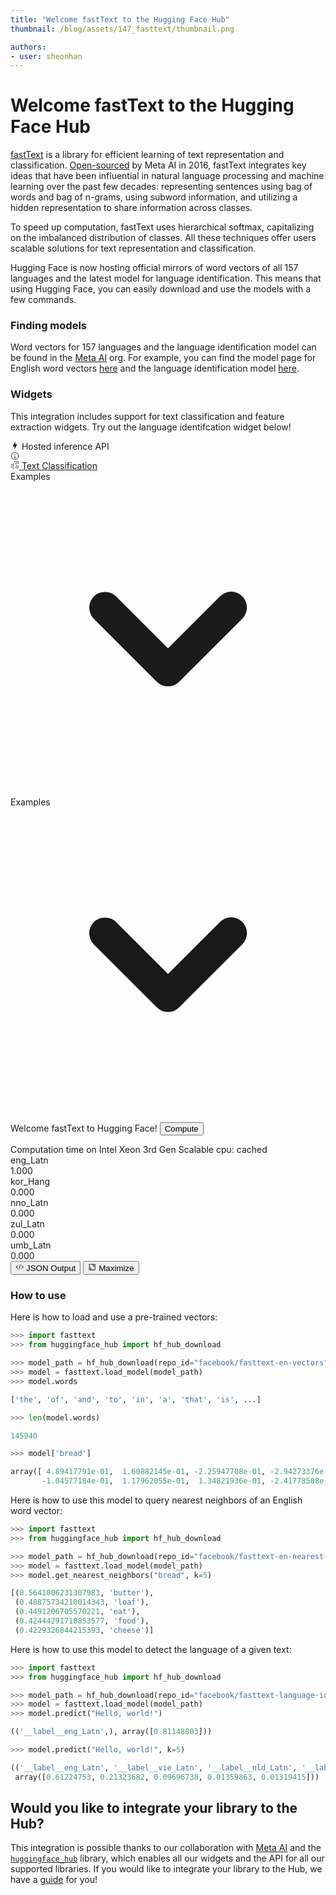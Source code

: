 ```yaml
---
title: "Welcome fastText to the Hugging Face Hub"
thumbnail: /blog/assets/147_fasttext/thumbnail.png

authors:
- user: sheonhan
---
```


# Welcome fastText to the Hugging Face Hub

<!-- {blog_metadata} -->
<!-- {authors} -->

[fastText](https://fasttext.cc/) is a library for efficient learning of text representation and classification. [Open-sourced](https://fasttext.cc/blog/2016/08/18/blog-post.html) by Meta AI in 2016, fastText integrates key ideas that have been influential in natural language processing and machine learning over the past few decades: representing sentences using bag of words and bag of n-grams, using subword information, and utilizing a hidden representation to share information across classes. 

To speed up computation, fastText uses hierarchical softmax, capitalizing on the imbalanced distribution of classes. All these techniques offer users scalable solutions for text representation and classification.

Hugging Face is now hosting official mirrors of word vectors of all 157 languages and the latest model for language identification. This means that using Hugging Face, you can easily download and use the models with a few commands. 

### Finding models

Word vectors for 157 languages and the language identification model can be found in the [Meta AI](https://huggingface.co/facebook) org. For example, you can find the model page for English word vectors [here](https://huggingface.co/facebook/fasttext-en-vectors) and the language identification model [here](https://huggingface.co/facebook/fasttext-language-identification).


### Widgets
This integration includes support for text classification and feature extraction widgets. Try out the language identifcation widget below!

<div class="bg-white pb-1">
	<div class="SVELTE_HYDRATER contents"
		data-props="{&quot;apiUrl&quot;:&quot;https://api-inference.huggingface.co&quot;,&quot;model&quot;:{&quot;author&quot;:&quot;facebook&quot;,&quot;cardData&quot;:{&quot;license&quot;:&quot;cc-by-nc-4.0&quot;,&quot;library_name&quot;:&quot;fasttext&quot;,&quot;tags&quot;:[&quot;text-classification&quot;,&quot;language-identification&quot;]},&quot;cardExists&quot;:true,&quot;discussionsDisabled&quot;:false,&quot;downloads&quot;:0,&quot;downloadsAllTime&quot;:0,&quot;id&quot;:&quot;facebook/fasttext-language-identification&quot;,&quot;isLikedByUser&quot;:true,&quot;inference&quot;:true,&quot;lastModified&quot;:&quot;2023-06-04T22:25:21.000Z&quot;,&quot;likes&quot;:8,&quot;pipeline_tag&quot;:&quot;text-classification&quot;,&quot;library_name&quot;:&quot;fasttext&quot;,&quot;model-index&quot;:null,&quot;private&quot;:false,&quot;repoType&quot;:&quot;model&quot;,&quot;gated&quot;:false,&quot;pwcLink&quot;:{&quot;error&quot;:&quot;Unknown error, can't generate link to Papers With Code.&quot;},&quot;tags&quot;:[&quot;arxiv:1607.04606&quot;,&quot;arxiv:1802.06893&quot;,&quot;arxiv:1607.01759&quot;,&quot;arxiv:1612.03651&quot;,&quot;fasttext&quot;,&quot;text-classification&quot;,&quot;language-identification&quot;,&quot;license:cc-by-nc-4.0&quot;,&quot;has_space&quot;],&quot;tag_objs&quot;:[{&quot;id&quot;:&quot;text-classification&quot;,&quot;label&quot;:&quot;Text Classification&quot;,&quot;subType&quot;:&quot;nlp&quot;,&quot;type&quot;:&quot;pipeline_tag&quot;},{&quot;id&quot;:&quot;fasttext&quot;,&quot;label&quot;:&quot;fastText&quot;,&quot;type&quot;:&quot;library&quot;},{&quot;id&quot;:&quot;language-identification&quot;,&quot;label&quot;:&quot;language-identification&quot;,&quot;type&quot;:&quot;other&quot;},{&quot;id&quot;:&quot;has_space&quot;,&quot;label&quot;:&quot;Has a Space&quot;,&quot;type&quot;:&quot;other&quot;},{&quot;id&quot;:&quot;arxiv:1607.04606&quot;,&quot;label&quot;:&quot;arxiv:1607.04606&quot;,&quot;type&quot;:&quot;arxiv&quot;},{&quot;id&quot;:&quot;arxiv:1802.06893&quot;,&quot;label&quot;:&quot;arxiv:1802.06893&quot;,&quot;type&quot;:&quot;arxiv&quot;},{&quot;id&quot;:&quot;arxiv:1607.01759&quot;,&quot;label&quot;:&quot;arxiv:1607.01759&quot;,&quot;type&quot;:&quot;arxiv&quot;},{&quot;id&quot;:&quot;arxiv:1612.03651&quot;,&quot;label&quot;:&quot;arxiv:1612.03651&quot;,&quot;type&quot;:&quot;arxiv&quot;},{&quot;id&quot;:&quot;license:cc-by-nc-4.0&quot;,&quot;label&quot;:&quot;cc-by-nc-4.0&quot;,&quot;type&quot;:&quot;license&quot;}],&quot;hasHandlerPy&quot;:false,&quot;widgetData&quot;:[{&quot;text&quot;:&quot;Welcome fastText to Hugging Face!&quot;}]},&quot;shouldUpdateUrl&quot;:true,&quot;includeCredentials&quot;:true,&quot;isLoggedIn&quot;:true,&quot;callApiOnMount&quot;:true}"
		data-target="InferenceWidget">
		<div class="flex flex-col w-full max-w-full ">
			<div class="font-semibold flex items-center mb-2">
				<div class="text-lg flex items-center"><svg xmlns="http://www.w3.org/2000/svg"
						xmlns:xlink="http://www.w3.org/1999/xlink" aria-hidden="true" focusable="false" role="img"
						class="-ml-1 mr-1 text-yellow-500" width="1em" height="1em" preserveAspectRatio="xMidYMid meet"
						viewBox="0 0 24 24">
						<path d="M11 15H6l7-14v8h5l-7 14v-8z" fill="currentColor"></path>
					</svg>
					Hosted inference API</div> <a target="_blank" href="https://api-inference.huggingface.co/"><svg
						class="ml-1.5 text-sm text-gray-400 hover:text-black" xmlns="http://www.w3.org/2000/svg"
						xmlns:xlink="http://www.w3.org/1999/xlink" aria-hidden="true" focusable="false" role="img"
						width="1em" height="1em" preserveAspectRatio="xMidYMid meet" viewBox="0 0 32 32">
						<path d="M17 22v-8h-4v2h2v6h-3v2h8v-2h-3z" fill="currentColor"></path>
						<path d="M16 8a1.5 1.5 0 1 0 1.5 1.5A1.5 1.5 0 0 0 16 8z" fill="currentColor"></path>
						<path d="M16 30a14 14 0 1 1 14-14a14 14 0 0 1-14 14zm0-26a12 12 0 1 0 12 12A12 12 0 0 0 16 4z"
							fill="currentColor"></path>
					</svg></a>
			</div>
			<div class="flex items-center justify-between flex-wrap w-full max-w-full text-sm text-gray-500 mb-0.5"><a
					class="hover:underline" href="/tasks/text-classification" target="_blank"
					title="Learn more about text-classification">
					<div class="inline-flex items-center mr-2 mb-1.5"><svg class="mr-1"
							xmlns="http://www.w3.org/2000/svg" xmlns:xlink="http://www.w3.org/1999/xlink"
							aria-hidden="true" fill="currentColor" focusable="false" role="img" width="1em" height="1em"
							preserveAspectRatio="xMidYMid meet" viewBox="0 0 32 32" style="transform: rotate(360deg);">
							<circle cx="10" cy="20" r="2" fill="currentColor"></circle>
							<circle cx="10" cy="28" r="2" fill="currentColor"></circle>
							<circle cx="10" cy="14" r="2" fill="currentColor"></circle>
							<circle cx="28" cy="4" r="2" fill="currentColor"></circle>
							<circle cx="22" cy="6" r="2" fill="currentColor"></circle>
							<circle cx="28" cy="10" r="2" fill="currentColor"></circle>
							<circle cx="20" cy="12" r="2" fill="currentColor"></circle>
							<circle cx="28" cy="22" r="2" fill="currentColor"></circle>
							<circle cx="26" cy="28" r="2" fill="currentColor"></circle>
							<circle cx="20" cy="26" r="2" fill="currentColor"></circle>
							<circle cx="22" cy="20" r="2" fill="currentColor"></circle>
							<circle cx="16" cy="4" r="2" fill="currentColor"></circle>
							<circle cx="4" cy="24" r="2" fill="currentColor"></circle>
							<circle cx="4" cy="16" r="2" fill="currentColor"></circle>
						</svg> <span>Text Classification</span></div>
				</a>
				<div class="ml-auto flex gap-x-1">
					<div class="relative mb-1.5  false false">
						<div
							class="no-hover:hidden inline-flex justify-between w-32 rounded-md border border-gray-100 px-4 py-1">
							<div class="text-sm truncate">Examples</div> <svg
								class="-mr-1 ml-2 h-5 w-5 transition ease-in-out transform false"
								xmlns="http://www.w3.org/2000/svg" viewBox="0 0 20 20" fill="currentColor"
								aria-hidden="true">
								<path fill-rule="evenodd"
									d="M5.293 7.293a1 1 0 011.414 0L10 10.586l3.293-3.293a1 1 0 111.414 1.414l-4 4a1 1 0 01-1.414 0l-4-4a1 1 0 010-1.414z"
									clip-rule="evenodd"></path>
							</svg>
						</div>
						<div
							class="with-hover:hidden inline-flex justify-between w-32 rounded-md border border-gray-100 px-4 py-1">
							<div class="text-sm truncate">Examples</div> <svg
								class="-mr-1 ml-2 h-5 w-5 transition ease-in-out transform false"
								xmlns="http://www.w3.org/2000/svg" viewBox="0 0 20 20" fill="currentColor"
								aria-hidden="true">
								<path fill-rule="evenodd"
									d="M5.293 7.293a1 1 0 011.414 0L10 10.586l3.293-3.293a1 1 0 111.414 1.414l-4 4a1 1 0 01-1.414 0l-4-4a1 1 0 010-1.414z"
									clip-rule="evenodd"></path>
							</svg>
						</div>
					</div>
				</div>
			</div>
			<form> <label class="block "> <span
						class="  block overflow-auto resize-y py-2 px-3 w-full min-h-[42px] max-h-[500px] whitespace-pre-wrap inline-block border border-gray-200 rounded-lg shadow-inner outline-none focus:ring focus:ring-blue-200 focus:shadow-inner dark:bg-gray-925 svelte-1wfa7x9"
						role="textbox" contenteditable="" style="--placeholder: 'Your sentence here...';"
						spellcheck="false" dir="auto">Welcome fastText to Hugging Face!</span></label> <button
					class="btn-widget w-24 h-10 px-5 mt-2" type="submit">Compute</button></form>
			<div class="mt-2">
				<div class="text-gray-400 text-xs">Computation time on Intel Xeon 3rd Gen Scalable cpu: cached</div>
			</div>
			<div class="space-y-3.5 pt-4">
				<div class="flex items-start justify-between font-mono text-xs leading-none animate__animated animate__fadeIn transition duration-200 ease-in-out false"
					style="animation-delay: 0s;">
					<div class="flex-1">
						<div class="h-1 mb-1 rounded bg-gradient-to-r from-purple-400 to-purple-200 dark:from-purple-400 dark:to-purple-600"
							style="width: 80%;"></div> <span class="leading-snug">eng_Latn</span>
					</div> <span class="pl-2">1.000</span>
				</div>
				<div class="flex items-start justify-between font-mono text-xs leading-none animate__animated animate__fadeIn transition duration-200 ease-in-out false"
					style="animation-delay: 0.04s;">
					<div class="flex-1">
						<div class="h-1 mb-1 rounded bg-gradient-to-r from-purple-400 to-purple-200 dark:from-purple-400 dark:to-purple-600"
							style="width: 1%;"></div> <span class="leading-snug">kor_Hang</span>
					</div> <span class="pl-2">0.000</span>
				</div>
				<div class="flex items-start justify-between font-mono text-xs leading-none animate__animated animate__fadeIn transition duration-200 ease-in-out false"
					style="animation-delay: 0.08s;">
					<div class="flex-1">
						<div class="h-1 mb-1 rounded bg-gradient-to-r from-purple-400 to-purple-200 dark:from-purple-400 dark:to-purple-600"
							style="width: 1%;"></div> <span class="leading-snug">nno_Latn</span>
					</div> <span class="pl-2">0.000</span>
				</div>
				<div class="flex items-start justify-between font-mono text-xs leading-none animate__animated animate__fadeIn transition duration-200 ease-in-out false"
					style="animation-delay: 0.12s;">
					<div class="flex-1">
						<div class="h-1 mb-1 rounded bg-gradient-to-r from-purple-400 to-purple-200 dark:from-purple-400 dark:to-purple-600"
							style="width: 1%;"></div> <span class="leading-snug">zul_Latn</span>
					</div> <span class="pl-2">0.000</span>
				</div>
				<div class="flex items-start justify-between font-mono text-xs leading-none animate__animated animate__fadeIn transition duration-200 ease-in-out false"
					style="animation-delay: 0.16s;">
					<div class="flex-1">
						<div class="h-1 mb-1 rounded bg-gradient-to-r from-purple-400 to-purple-200 dark:from-purple-400 dark:to-purple-600"
							style="width: 1%;"></div> <span class="leading-snug">umb_Latn</span>
					</div> <span class="pl-2">0.000</span>
				</div>
			</div>
			<div class="mt-auto pt-4 flex items-center text-xs text-gray-500"><button class="flex items-center "><svg
						class="mr-1" xmlns="http://www.w3.org/2000/svg" xmlns:xlink="http://www.w3.org/1999/xlink"
						aria-hidden="true" focusable="false" role="img" width="1em" height="1em"
						preserveAspectRatio="xMidYMid meet" viewBox="0 0 32 32" style="transform: rotate(360deg);">
						<path d="M31 16l-7 7l-1.41-1.41L28.17 16l-5.58-5.59L24 9l7 7z" fill="currentColor"></path>
						<path d="M1 16l7-7l1.41 1.41L3.83 16l5.58 5.59L8 23l-7-7z" fill="currentColor"></path>
						<path d="M12.419 25.484L17.639 6l1.932.518L14.35 26z" fill="currentColor"></path>
					</svg>
					JSON Output</button> <button class="flex items-center ml-auto"><svg class="mr-1"
						xmlns="http://www.w3.org/2000/svg" xmlns:xlink="http://www.w3.org/1999/xlink" aria-hidden="true"
						focusable="false" role="img" width="1em" height="1em" preserveAspectRatio="xMidYMid meet"
						viewBox="0 0 32 32">
						<path d="M22 16h2V8h-8v2h6v6z" fill="currentColor"></path>
						<path d="M8 24h8v-2h-6v-6H8v8z" fill="currentColor"></path>
						<path
							d="M26 28H6a2.002 2.002 0 0 1-2-2V6a2.002 2.002 0 0 1 2-2h20a2.002 2.002 0 0 1 2 2v20a2.002 2.002 0 0 1-2 2zM6 6v20h20.001L26 6z"
							fill="currentColor"></path>
					</svg>
					Maximize</button></div>
		</div>
	</div>
</div>


### How to use

Here is how to load and use a pre-trained vectors:

```python
>>> import fasttext
>>> from huggingface_hub import hf_hub_download

>>> model_path = hf_hub_download(repo_id="facebook/fasttext-en-vectors", filename="model.bin")
>>> model = fasttext.load_model(model_path)
>>> model.words

['the', 'of', 'and', 'to', 'in', 'a', 'that', 'is', ...]

>>> len(model.words)

145940

>>> model['bread']

array([ 4.89417791e-01,  1.60882145e-01, -2.25947708e-01, -2.94273376e-01,
       -1.04577184e-01,  1.17962055e-01,  1.34821936e-01, -2.41778508e-01, ...])
```

Here is how to use this model to query nearest neighbors of an English word vector:

```python
>>> import fasttext
>>> from huggingface_hub import hf_hub_download

>>> model_path = hf_hub_download(repo_id="facebook/fasttext-en-nearest-neighbors", filename="model.bin")
>>> model = fasttext.load_model(model_path)
>>> model.get_nearest_neighbors("bread", k=5)

[(0.5641006231307983, 'butter'), 
 (0.48875734210014343, 'loaf'), 
 (0.4491206705570221, 'eat'), 
 (0.42444291710853577, 'food'), 
 (0.4229326844215393, 'cheese')]
```

Here is how to use this model to detect the language of a given text:

```python
>>> import fasttext
>>> from huggingface_hub import hf_hub_download

>>> model_path = hf_hub_download(repo_id="facebook/fasttext-language-identification", filename="model.bin")
>>> model = fasttext.load_model(model_path)
>>> model.predict("Hello, world!")

(('__label__eng_Latn',), array([0.81148803]))

>>> model.predict("Hello, world!", k=5)

(('__label__eng_Latn', '__label__vie_Latn', '__label__nld_Latn', '__label__pol_Latn', '__label__deu_Latn'), 
 array([0.61224753, 0.21323682, 0.09696738, 0.01359863, 0.01319415]))
```

## Would you like to integrate your library to the Hub?

This integration is possible thanks to our collaboration with [Meta AI](https://ai.facebook.com/) and the [`huggingface_hub`](https://github.com/huggingface/huggingface_hub) library, which enables all our widgets and the API for all our supported libraries. If you would like to integrate your library to the Hub, we have a [guide](https://huggingface.co/docs/hub/models-adding-libraries) for you!
